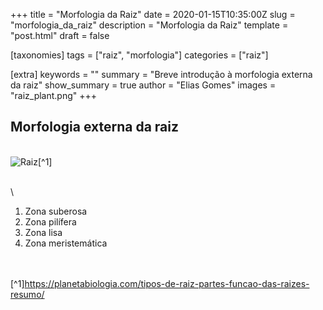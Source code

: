 +++
title = "Morfologia da Raiz"
date = 2020-01-15T10:35:00Z
slug = "morfologia_da_raiz"
description = "Morfologia da Raiz"
template = "post.html"
draft = false

[taxonomies]
tags = ["raiz", "morfologia"]
categories = ["raiz"]

[extra]
keywords = ""
summary = "Breve introdução à morfologia externa da raiz"
show_summary = true
author = "Elias Gomes"
images = "raiz_plant.png"
+++

## Morfologia externa da raiz
\
![Raiz](https://planetabiologia.com/wp-content/uploads/2016/10/Anatomia-da-raiz-coifa.jpg)[^1]

\
\

1. Zona suberosa
2. Zona pilífera
3. Zona lisa
4. Zona meristemática

\
\
[^1]https://planetabiologia.com/tipos-de-raiz-partes-funcao-das-raizes-resumo/
